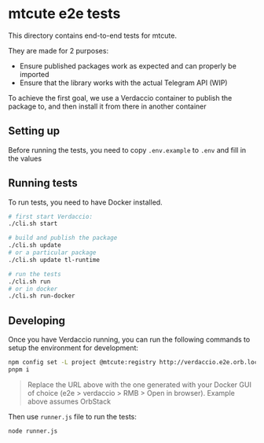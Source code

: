 # mtcute e2e tests

This directory contains end-to-end tests for mtcute.

They are made for 2 purposes:
 - Ensure published packages work as expected and can properly be imported
 - Ensure that the library works with the actual Telegram API (WIP)

To achieve the first goal, we use a Verdaccio container to publish the package to, 
and then install it from there in another container

## Setting up

Before running the tests, you need to copy `.env.example` to `.env` and fill in the values

## Running tests

To run tests, you need to have Docker installed.

```bash
# first start Verdaccio:
./cli.sh start

# build and publish the package
./cli.sh update
# or a particular package
./cli.sh update tl-runtime

# run the tests
./cli.sh run
# or in docker
./cli.sh run-docker
```

## Developing

Once you have Verdaccio running, you can run the following commands to setup
the environment for development:

```bash
npm config set -L project @mtcute:registry http://verdaccio.e2e.orb.local/
pnpm i
```

> Replace the URL above with the one generated with your Docker GUI of choice
> (e2e > verdaccio > RMB > Open in browser). Example above assumes OrbStack

Then use `runner.js` file to run the tests:

```bash
node runner.js
```